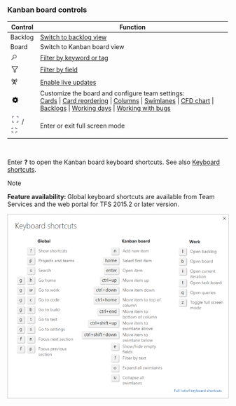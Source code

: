 
<a id="board-controls"></a>
### Kanban board controls

| Control                  | Function                      |
|--------------------------|-------------------------------|
| Backlog               | [Switch to backlog view](../backlogs/create-your-backlog.md)           |
| Board    | Switch to Kanban board view            | 
| ![Search filter](../_img/icons/search_filter_icon.png) | [Filter by keyword or tag](../kanban/filter-kanban-board.md#text-filter)   |  
| ![Kanban filter icon](../_img/icons/kanban-filter-icon.png) | [Filter by field](../kanban/filter-kanban-board.md#field-filter)   | 
| ![Live updates icon](../_img/icons/live-updates-icon.png)  | [Enable live updates](#live-updates)  |
| ![Settings icon](../_img/icons/team-settings-gear-icon.png) | Customize the board and configure team settings:<br/>[Cards](../customize/customize-cards.md)  &#124; [Card reordering](#reorder-cards) &#124; [Columns](../kanban/add-columns.md)  &#124; [Swimlanes](../kanban/expedite-work.md)  &#124; [CFD chart](../../report/guidance/cumulative-flow.md) &#124; [Backlogs](../customize/select-backlog-navigation-levels.md) &#124; [Working days](../scale/capacity-planning.md#team_settings) &#124; [Working with bugs](../customize/show-bugs-on-backlog.md)   |
| ![full screen icon](../_img/icons/fullscreen_icon.png) / ![exit full screen icon](../_img/icons/exitfullscreen_icon.png)   | Enter or exit full screen mode      |   
<br/>

Enter **?** to open the Kanban board keyboard shortcuts. See also [Keyboard shortcuts](../../reference/keyboard-shortcuts.md).  

>[!NOTE]  
><b>Feature availability: </b>Global keyboard shortcuts are available from Team Services and the web portal for TFS 2015.2 or later version.  

<img src="../kanban/_img/kanban-shortcuts_up1.png" alt="Kanban keyboard shortcuts" style="border: 1px solid #CCCCCC;" />  
  


